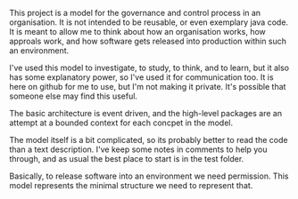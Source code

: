 This project is a model for the governance and control process in an organisation.
It is not intended to be reusable, or even exemplary java code. It is meant to allow
me to think about how an organisation works, how approals work, and how software gets 
released into production within such an environment.

I've used this model to investigate, to study, to think, and to learn, but it also
has some explanatory power, so I've used it for communication too. It is here on github for me to use, but I'm not making it private. It's possible that
someone else may find this useful.

The basic architecture is event driven, and the high-level packages are an attempt at a 
bounded context for each concpet in the model.

The model itself is a bit complicated, so its probably better to read the code than 
a text description. I've keep some notes in comments to help you through, and as usual
the best place to start is in the test folder.

Basically, to release software into an environment we need permission. This model
represents the minimal structure we need to represent that. 
